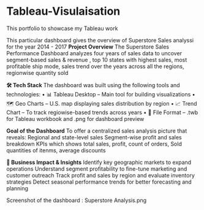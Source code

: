 # Tableau-Visulaisation
This portfolio to showcase my Tableau work

This particular dashboard gives the overview of Superstore Sales analyssi for the year 2014 - 2017
**Project Overview**
The Superstore Sales Performance Dashboard analyzes four years of sales data to uncover segment-based sales & revenue , top 10 states with highest sales, most profitable ship mode, sales trend over the years across all the regions, regionwise quantity sold 

**🛠️ Tech Stack**
The dashboard was built using the following tools and technologies:
• 📊 Tableau Desktop – Main tool for building  visualizations
• 🗺️ Geo Charts – U.S. map displaying sales distribution by region
• 📈 Trend Chart – To track regiowise-based trends across years
• 📁 File Format – .twb for Tableau workbook and .png for dashboard preview

**Goal of the Dashboard**
To offer a centralized sales analysis picture that reveals:
Regional and state-level sales 
Segment-wise profit and sales breakdown
KPIs which shows total sales, profit, count of orders, Sold quantities of itenms, average discounts

**🚀 Business Impact & Insights**
Identify key geographic markets to expand operations
Understand segment profitability to fine-tune marketing and customer outreach
Track profit and sales by region and evaluate inventory strategies
Detect seasonal performance trends for better forecasting and planning

Screenshot of the dashboard : Superstore Analysis.png
